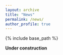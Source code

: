 ```yaml
---
layout: archive
title: "News"
permalink: /news/
author_profile: true
---
```


{% include base_path %}

**Under construction**